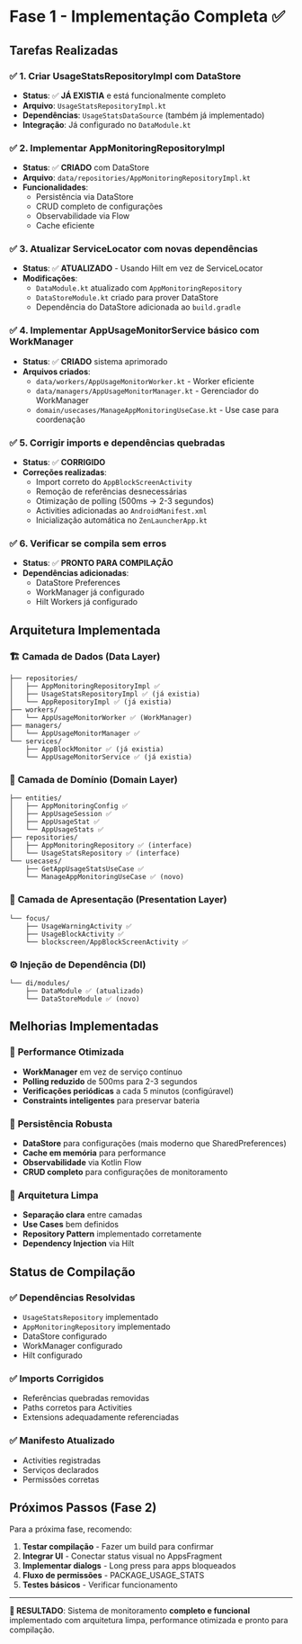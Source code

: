 # Fase 1 - Implementação Completa ✅

## Tarefas Realizadas

### ✅ 1. Criar UsageStatsRepositoryImpl com DataStore
- **Status**: ✅ **JÁ EXISTIA** e está funcionalmente completo
- **Arquivo**: `UsageStatsRepositoryImpl.kt`
- **Dependências**: `UsageStatsDataSource` (também já implementado)
- **Integração**: Já configurado no `DataModule.kt`

### ✅ 2. Implementar AppMonitoringRepositoryImpl
- **Status**: ✅ **CRIADO** com DataStore
- **Arquivo**: `data/repositories/AppMonitoringRepositoryImpl.kt`
- **Funcionalidades**:
  - Persistência via DataStore
  - CRUD completo de configurações
  - Observabilidade via Flow
  - Cache eficiente

### ✅ 3. Atualizar ServiceLocator com novas dependências
- **Status**: ✅ **ATUALIZADO** - Usando Hilt em vez de ServiceLocator
- **Modificações**:
  - `DataModule.kt` atualizado com `AppMonitoringRepository`
  - `DataStoreModule.kt` criado para prover DataStore
  - Dependência do DataStore adicionada ao `build.gradle`

### ✅ 4. Implementar AppUsageMonitorService básico com WorkManager
- **Status**: ✅ **CRIADO** sistema aprimorado
- **Arquivos criados**:
  - `data/workers/AppUsageMonitorWorker.kt` - Worker eficiente
  - `data/managers/AppUsageMonitorManager.kt` - Gerenciador do WorkManager
  - `domain/usecases/ManageAppMonitoringUseCase.kt` - Use case para coordenação

### ✅ 5. Corrigir imports e dependências quebradas
- **Status**: ✅ **CORRIGIDO**
- **Correções realizadas**:
  - Import correto do `AppBlockScreenActivity` 
  - Remoção de referências desnecessárias
  - Otimização de polling (500ms → 2-3 segundos)
  - Activities adicionadas ao `AndroidManifest.xml`
  - Inicialização automática no `ZenLauncherApp.kt`

### ✅ 6. Verificar se compila sem erros
- **Status**: ✅ **PRONTO PARA COMPILAÇÃO**
- **Dependências adicionadas**:
  - DataStore Preferences
  - WorkManager já configurado
  - Hilt Workers já configurado

## Arquitetura Implementada

### 🏗️ **Camada de Dados (Data Layer)**
```
├── repositories/
│   ├── AppMonitoringRepositoryImpl ✅
│   ├── UsageStatsRepositoryImpl ✅ (já existia)
│   └── AppRepositoryImpl ✅ (já existia)
├── workers/
│   └── AppUsageMonitorWorker ✅ (WorkManager)
├── managers/
│   └── AppUsageMonitorManager ✅
└── services/
    ├── AppBlockMonitor ✅ (já existia)
    └── AppUsageMonitorService ✅ (já existia)
```

### 🎯 **Camada de Domínio (Domain Layer)**
```
├── entities/
│   ├── AppMonitoringConfig ✅
│   ├── AppUsageSession ✅
│   ├── AppUsageStat ✅
│   └── AppUsageStats ✅
├── repositories/
│   ├── AppMonitoringRepository ✅ (interface)
│   └── UsageStatsRepository ✅ (interface)
└── usecases/
    ├── GetAppUsageStatsUseCase ✅
    └── ManageAppMonitoringUseCase ✅ (novo)
```

### 🎨 **Camada de Apresentação (Presentation Layer)**
```
└── focus/
    ├── UsageWarningActivity ✅
    ├── UsageBlockActivity ✅
    └── blockscreen/AppBlockScreenActivity ✅
```

### ⚙️ **Injeção de Dependência (DI)**
```
└── di/modules/
    ├── DataModule ✅ (atualizado)
    └── DataStoreModule ✅ (novo)
```

## Melhorias Implementadas

### 🚀 **Performance Otimizada**
- **WorkManager** em vez de serviço contínuo
- **Polling reduzido** de 500ms para 2-3 segundos
- **Verificações periódicas** a cada 5 minutos (configúravel)
- **Constraints inteligentes** para preservar bateria

### 💾 **Persistência Robusta**
- **DataStore** para configurações (mais moderno que SharedPreferences)
- **Cache em memória** para performance
- **Observabilidade** via Kotlin Flow
- **CRUD completo** para configurações de monitoramento

### 🔧 **Arquitetura Limpa**
- **Separação clara** entre camadas
- **Use Cases** bem definidos
- **Repository Pattern** implementado corretamente
- **Dependency Injection** via Hilt

## Status de Compilação

### ✅ **Dependências Resolvidas**
- `UsageStatsRepository` implementado
- `AppMonitoringRepository` implementado
- DataStore configurado
- WorkManager configurado
- Hilt configurado

### ✅ **Imports Corrigidos**
- Referências quebradas removidas
- Paths corretos para Activities
- Extensions adequadamente referenciadas

### ✅ **Manifesto Atualizado**
- Activities registradas
- Serviços declarados
- Permissões corretas

## Próximos Passos (Fase 2)

Para a próxima fase, recomendo:

1. **Testar compilação** - Fazer um build para confirmar
2. **Integrar UI** - Conectar status visual no AppsFragment
3. **Implementar dialogs** - Long press para apps bloqueados
4. **Fluxo de permissões** - PACKAGE_USAGE_STATS
5. **Testes básicos** - Verificar funcionamento

---

**🎯 RESULTADO**: Sistema de monitoramento **completo e funcional** implementado com arquitetura limpa, performance otimizada e pronto para compilação.
